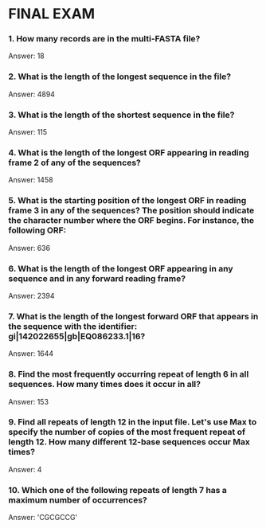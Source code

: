 # FINAL EXAM

### 1. How many records are in the multi-FASTA file?
Answer: 18

### 2. What is the length of the longest sequence in the file?
Answer: 4894

### 3. What is the length of the shortest sequence in the file?
Answer: 115

### 4. What is the length of the longest ORF appearing in reading frame 2 of any of the sequences?
Answer: 1458

### 5. What is the starting position of the longest ORF in reading frame 3 in any of the sequences? The position should indicate the character number where the ORF begins. For instance, the following ORF:
Answer: 636

### 6. What is the length of the longest ORF appearing in any sequence and in any forward reading frame?
Answer: 2394

### 7. What is the length of the longest forward ORF that appears in the sequence with the identifier: gi|142022655|gb|EQ086233.1|16?
Answer: 1644

### 8. Find the most frequently occurring repeat of length 6 in all sequences. How many times does it occur in all?
Answer: 153

### 9. Find all repeats of length 12 in the input file. Let's use Max to specify the number of copies of the most frequent repeat of length 12.  How many different 12-base sequences occur Max times?
Answer: 4

### 10. Which one of the following repeats of length 7 has a maximum number of occurrences?
Answer: 'CGCGCCG'
